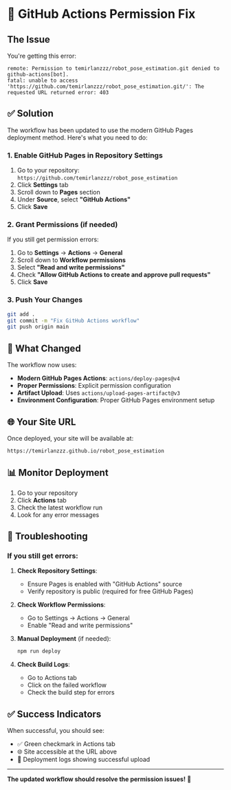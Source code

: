 # 🔧 GitHub Actions Permission Fix

## The Issue
You're getting this error:
```
remote: Permission to temirlanzzz/robot_pose_estimation.git denied to github-actions[bot].
fatal: unable to access 'https://github.com/temirlanzzz/robot_pose_estimation.git/': The requested URL returned error: 403
```

## ✅ Solution

The workflow has been updated to use the modern GitHub Pages deployment method. Here's what you need to do:

### 1. Enable GitHub Pages in Repository Settings

1. Go to your repository: `https://github.com/temirlanzzz/robot_pose_estimation`
2. Click **Settings** tab
3. Scroll down to **Pages** section
4. Under **Source**, select **"GitHub Actions"**
5. Click **Save**

### 2. Grant Permissions (if needed)

If you still get permission errors:

1. Go to **Settings** → **Actions** → **General**
2. Scroll down to **Workflow permissions**
3. Select **"Read and write permissions"**
4. Check **"Allow GitHub Actions to create and approve pull requests"**
5. Click **Save**

### 3. Push Your Changes

```bash
git add .
git commit -m "Fix GitHub Actions workflow"
git push origin main
```

## 🔄 What Changed

The workflow now uses:
- **Modern GitHub Pages Actions**: `actions/deploy-pages@v4`
- **Proper Permissions**: Explicit permission configuration
- **Artifact Upload**: Uses `actions/upload-pages-artifact@v3`
- **Environment Configuration**: Proper GitHub Pages environment setup

## 🌐 Your Site URL

Once deployed, your site will be available at:
```
https://temirlanzzz.github.io/robot_pose_estimation
```

## 📊 Monitor Deployment

1. Go to your repository
2. Click **Actions** tab
3. Check the latest workflow run
4. Look for any error messages

## 🚨 Troubleshooting

### If you still get errors:

1. **Check Repository Settings**:
   - Ensure Pages is enabled with "GitHub Actions" source
   - Verify repository is public (required for free GitHub Pages)

2. **Check Workflow Permissions**:
   - Go to Settings → Actions → General
   - Enable "Read and write permissions"

3. **Manual Deployment** (if needed):
   ```bash
   npm run deploy
   ```

4. **Check Build Logs**:
   - Go to Actions tab
   - Click on the failed workflow
   - Check the build step for errors

## ✅ Success Indicators

When successful, you should see:
- ✅ Green checkmark in Actions tab
- 🌐 Site accessible at the URL above
- 📝 Deployment logs showing successful upload

---

**The updated workflow should resolve the permission issues!** 🎉 